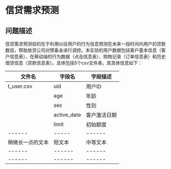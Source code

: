 # 信贷需求预测
## 问题描述
信贷需求预测目的在于利用以往用户的行为信息预测在未来一段时间内用户的贷款数目，帮助放贷公司对预备金进行调控。本实验的用户数据包括客户基本信息（客户信息表）、在移动端的行为数据（点击信息表）、购物记录（订单信息表）和历史借贷信息（贷款信息表）。具体包括5个csv文件表，其具体信息如下：

| 文件名 | 字段名 | 字段描述 |
|------|------|------|
|  t_user.csv | uid | 用户ID |
|            | age | 年龄 |
|            | sex | 性别 |
|            | active_date | 客户激活日期 |
|            | limit | 初始额度 |
|------|-----|------|
| 稍微长一点的文本 | 短文本 | 中等文本 |
| ------ | ------ | ------ |
| ------ | ------ | ------ |

